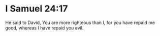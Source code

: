 # I Samuel 24:17

He said to David, You are more righteous than I, for you have repaid me good, whereas I have repaid you evil.
